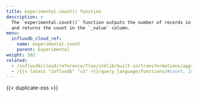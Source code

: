 ```yaml
---
title: experimental.count() function
description: >
  The `experimental.count()` function outputs the number of records in each input table
  and returns the count in the `_value` column.
menu:
  influxdb_cloud_ref:
    name: experimental.count
    parent: Experimental
weight: 302
related:
  - /influxdb/cloud/reference/flux/stdlib/built-in/transformations/aggregates/count/
  - /{{< latest "influxdb" "v1" >}}/query_language/functions/#count, InfluxQL – COUNT()
---
```


{{< duplicate-oss >}}
